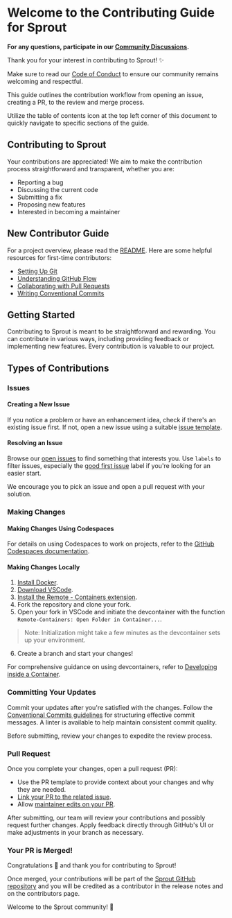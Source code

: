 # Welcome to the Contributing Guide for Sprout

**For any questions, participate in our [Community Discussions](https://github.com/go-sprout/sprout/discussions).**

Thank you for your interest in contributing to Sprout! ✨

Make sure to read our [Code of Conduct](./CODE_OF_CONDUCT.md) to ensure our community remains welcoming and respectful.

This guide outlines the contribution workflow from opening an issue, creating a PR, to the review and merge process.

Utilize the table of contents icon at the top left corner of this document to quickly navigate to specific sections of the guide.

## Contributing to Sprout

Your contributions are appreciated! We aim to make the contribution process straightforward and transparent, whether you are:
- Reporting a bug
- Discussing the current code
- Submitting a fix
- Proposing new features
- Interested in becoming a maintainer

## New Contributor Guide

For a project overview, please read the [README](README.md). Here are some helpful resources for first-time contributors:

- [Setting Up Git](https://docs.github.com/en/get-started/quickstart/set-up-git)
- [Understanding GitHub Flow](https://docs.github.com/en/get-started/quickstart/github-flow)
- [Collaborating with Pull Requests](https://docs.github.com/en/github/collaborating-with-pull-requests)
- [Writing Conventional Commits](https://www.conventionalcommits.org/en/v1.0.0/)

## Getting Started

Contributing to Sprout is meant to be straightforward and rewarding. You can contribute in various ways, including providing feedback or implementing new features. Every contribution is valuable to our project.

## Types of Contributions

### Issues

#### Creating a New Issue

If you notice a problem or have an enhancement idea, check if there's an existing issue first. If not, open a new issue using a suitable [issue template](https://github.com/go-sprout/sprout/issues/new/choose).

#### Resolving an Issue

Browse our [open issues](https://github.com/go-sprout/sprout/issues) to find something that interests you. Use `labels` to filter issues, especially the [good first issue](https://github.com/go-sprout/sprout/labels/good%20first%20issue) label if you're looking for an easier start.

We encourage you to pick an issue and open a pull request with your solution.

### Making Changes

#### Making Changes Using Codespaces

For details on using Codespaces to work on projects, refer to the [GitHub Codespaces documentation](https://github.com/github/docs/blob/main/contributing/codespace.md).

#### Making Changes Locally

1. [Install Docker](https://docs.docker.com/get-docker/).
2. [Download VSCode](https://code.visualstudio.com/download).
3. [Install the Remote - Containers extension](https://marketplace.visualstudio.com/items?itemName=ms-vscode-remote.remote-containers).
4. Fork the repository and clone your fork.
5. Open your fork in VSCode and initiate the devcontainer with the function `Remote-Containers: Open Folder in Container...`.

> Note: Initialization might take a few minutes as the devcontainer sets up your environment.

6. Create a branch and start your changes!

For comprehensive guidance on using devcontainers, refer to [Developing inside a Container](https://code.visualstudio.com/docs/remote/containers).

### Committing Your Updates

Commit your updates after you're satisfied with the changes. Follow the [Conventional Commits guidelines](https://www.conventionalcommits.org/en/v1.0.0/) for structuring effective commit messages. A linter is available to help maintain consistent commit quality.

Before submitting, review your changes to expedite the review process.

### Pull Request

Once you complete your changes, open a pull request (PR):

- Use the PR template to provide context about your changes and why they are needed.
- [Link your PR to the related issue](https://docs.github.com/en/issues/tracking-your-work-with-issues/linking-a-pull-request-to-an-issue).
- Allow [maintainer edits on your PR](https://docs.github.com/en/github/collaborating-with-issues-and-pull-requests/allowing-changes-to-a-pull-request-branch-created-from-a-fork).

After submitting, our team will review your contributions and possibly request further changes. Apply feedback directly through GitHub's UI or make adjustments in your branch as necessary.

### Your PR is Merged!

Congratulations 🎉 and thank you for contributing to Sprout!

Once merged, your contributions will be part of the [Sprout GitHub repository](https://github.com/go-sprout/sprout) and you will be credited as a contributor in the release notes and on the contributors page.

Welcome to the Sprout community! 🌱

